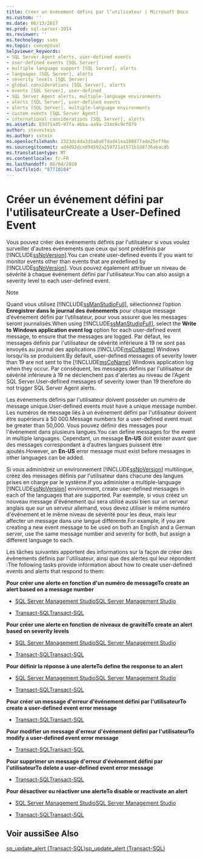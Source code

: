 ```yaml
---
title: Créer un événement défini par l’utilisateur | Microsoft Docs
ms.custom: ''
ms.date: 06/13/2017
ms.prod: sql-server-2014
ms.reviewer: ''
ms.technology: ssms
ms.topic: conceptual
helpviewer_keywords:
- SQL Server Agent alerts, user-defined events
- user-defined events [SQL Server]
- multiple language support [SQL Server], alerts
- languages [SQL Server], alerts
- severity levels [SQL Server]
- global considerations [SQL Server], alerts
- events [SQL Server], user-defined
- SQL Server Agent alerts, multiple-language environments
- alerts [SQL Server], user-defined events
- alerts [SQL Server], multiple-language environments
- custom events [SQL Server Agent]
- international considerations [SQL Server], alerts
ms.assetid: 03d71a35-97fa-4bba-aa9a-23ac9c9cf879
author: stevestein
ms.author: sstein
ms.openlocfilehash: 2323dc4da3d1a8a67dad41ea189877ade25eff0e
ms.sourcegitcommit: ad4d92dce894592a259721a1571b1d8736abacdb
ms.translationtype: MT
ms.contentlocale: fr-FR
ms.lasthandoff: 08/04/2020
ms.locfileid: "87710104"
---
```

# <a name="create-a-user-defined-event"></a><span data-ttu-id="83472-102">Créer un événement défini par l'utilisateur</span><span class="sxs-lookup"><span data-stu-id="83472-102">Create a User-Defined Event</span></span>
  <span data-ttu-id="83472-103">Vous pouvez créer des événements définis par l'utilisateur si vous voulez surveiller d'autres événements que ceux qui sont prédéfinis par [!INCLUDE[ssNoVersion](../../includes/ssnoversion-md.md)].</span><span class="sxs-lookup"><span data-stu-id="83472-103">You can create user-defined events if you want to monitor events other than events that are predefined by [!INCLUDE[ssNoVersion](../../includes/ssnoversion-md.md)].</span></span> <span data-ttu-id="83472-104">Vous pouvez également attribuer un niveau de sévérité à chaque événement défini par l'utilisateur.</span><span class="sxs-lookup"><span data-stu-id="83472-104">You can also assign a severity level to each user-defined event.</span></span>  
  
> [!NOTE]  
>  <span data-ttu-id="83472-105">Quand vous utilisez [!INCLUDE[ssManStudioFull](../../includes/ssmanstudiofull-md.md)], sélectionnez l’option **Enregistrer dans le journal des événements** pour chaque message d’événement défini par l’utilisateur, pour vous assurer que les messages seront journalisés.</span><span class="sxs-lookup"><span data-stu-id="83472-105">When using [!INCLUDE[ssManStudioFull](../../includes/ssmanstudiofull-md.md)], select the **Write to Windows application event log** option for each user-defined event message, to ensure that the messages are logged.</span></span> <span data-ttu-id="83472-106">Par défaut, les messages définis par l'utilisateur de sévérité inférieure à 19 ne sont pas envoyés au journal des applications [!INCLUDE[msCoName](../../includes/msconame-md.md)] Windows lorsqu'ils se produisent.</span><span class="sxs-lookup"><span data-stu-id="83472-106">By default, user-defined messages of severity lower than 19 are not sent to the [!INCLUDE[msCoName](../../includes/msconame-md.md)] Windows application log when they occur.</span></span> <span data-ttu-id="83472-107">Par conséquent, les messages définis par l'utilisateur de sévérité inférieure à 19 ne déclenchent pas d'alertes au niveau de l'Agent SQL Server.</span><span class="sxs-lookup"><span data-stu-id="83472-107">User-defined messages of severity lower than 19 therefore do not trigger SQL Server Agent alerts.</span></span>  
  
 <span data-ttu-id="83472-108">Les événements définis par l'utilisateur doivent posséder un numéro de message unique.</span><span class="sxs-lookup"><span data-stu-id="83472-108">User-defined events must have a unique message number.</span></span> <span data-ttu-id="83472-109">Les numéros de message liés à un événement défini par l'utilisateur doivent être supérieurs à 50 000.</span><span class="sxs-lookup"><span data-stu-id="83472-109">Message numbers for a user-defined event must be greater than 50,000.</span></span> <span data-ttu-id="83472-110">Vous pouvez définir des messages pour l'événement dans plusieurs langues.</span><span class="sxs-lookup"><span data-stu-id="83472-110">You can define messages for the event in multiple languages.</span></span> <span data-ttu-id="83472-111">Cependant, un message **En-US** doit exister avant que des messages correspondant à d’autres langues puissent être ajoutés.</span><span class="sxs-lookup"><span data-stu-id="83472-111">However, an **En-US** error message must exist before messages in other languages can be added.</span></span>  
  
 <span data-ttu-id="83472-112">Si vous administrez un environnement [!INCLUDE[ssNoVersion](../../includes/ssnoversion-md.md)] multilingue, créez des messages définis par l'utilisateur dans chacune des langues prises en charge par le système.</span><span class="sxs-lookup"><span data-stu-id="83472-112">If you administer a multiple-language [!INCLUDE[ssNoVersion](../../includes/ssnoversion-md.md)] environment, create user-defined messages in each of the languages that are supported.</span></span> <span data-ttu-id="83472-113">Par exemple, si vous créez un nouveau message d'événement qui sera utilisé aussi bien sur un serveur anglais que sur un serveur allemand, vous devez utiliser le même numéro d'événement et le même niveau de sévérité pour les deux, mais leur affecter un message dans une langue différente.</span><span class="sxs-lookup"><span data-stu-id="83472-113">For example, if you are creating a new event message to be used on both an English and a German server, use the same message number and severity for both, but assign a different language to each.</span></span>  
  
 <span data-ttu-id="83472-114">Les tâches suivantes apportent des informations sur la façon de créer des événements définis par l'utilisateur, ainsi que des alertes qui leur répondent :</span><span class="sxs-lookup"><span data-stu-id="83472-114">The following tasks provide information about how to create user-defined events and alerts that respond to them:</span></span>  
  
 <span data-ttu-id="83472-115">**Pour créer une alerte en fonction d'un numéro de message**</span><span class="sxs-lookup"><span data-stu-id="83472-115">**To create an alert based on a message number**</span></span>  
  
-   [<span data-ttu-id="83472-116">SQL Server Management Studio</span><span class="sxs-lookup"><span data-stu-id="83472-116">SQL Server Management Studio</span></span>](create-an-alert-using-an-error-number.md)  
  
-   [<span data-ttu-id="83472-117">Transact-SQL</span><span class="sxs-lookup"><span data-stu-id="83472-117">Transact-SQL</span></span>](/sql/relational-databases/system-stored-procedures/sp-add-alert-transact-sql)  
  
 <span data-ttu-id="83472-118">**Pour créer une alerte en fonction de niveaux de gravité**</span><span class="sxs-lookup"><span data-stu-id="83472-118">**To create an alert based on severity levels**</span></span>  
  
-   [<span data-ttu-id="83472-119">SQL Server Management Studio</span><span class="sxs-lookup"><span data-stu-id="83472-119">SQL Server Management Studio</span></span>](create-an-alert-using-severity-level.md)  
  
-   [<span data-ttu-id="83472-120">Transact-SQL</span><span class="sxs-lookup"><span data-stu-id="83472-120">Transact-SQL</span></span>](/sql/relational-databases/system-stored-procedures/sp-add-alert-transact-sql)  
  
 <span data-ttu-id="83472-121">**Pour définir la réponse à une alerte**</span><span class="sxs-lookup"><span data-stu-id="83472-121">**To define the response to an alert**</span></span>  
  
-   [<span data-ttu-id="83472-122">SQL Server Management Studio</span><span class="sxs-lookup"><span data-stu-id="83472-122">SQL Server Management Studio</span></span>](../sql-server-management-studio-ssms.md)  
  
-   [<span data-ttu-id="83472-123">Transact-SQL</span><span class="sxs-lookup"><span data-stu-id="83472-123">Transact-SQL</span></span>](/sql/relational-databases/system-stored-procedures/sp-add-notification-transact-sql)  
  
 <span data-ttu-id="83472-124">**Pour créer un message d'erreur d'événement défini par l'utilisateur**</span><span class="sxs-lookup"><span data-stu-id="83472-124">**To create a user-defined event error message**</span></span>  
  
-   [<span data-ttu-id="83472-125">Transact-SQL</span><span class="sxs-lookup"><span data-stu-id="83472-125">Transact-SQL</span></span>](/sql/relational-databases/system-stored-procedures/sp-addmessage-transact-sql)  
  
 <span data-ttu-id="83472-126">**Pour modifier un message d'erreur d'événement défini par l'utilisateur**</span><span class="sxs-lookup"><span data-stu-id="83472-126">**To modify a user-defined event error message**</span></span>  
  
-   [<span data-ttu-id="83472-127">Transact-SQL</span><span class="sxs-lookup"><span data-stu-id="83472-127">Transact-SQL</span></span>](/sql/relational-databases/system-stored-procedures/sp-altermessage-transact-sql)  
  
 <span data-ttu-id="83472-128">**Pour supprimer un message d'erreur d'événement défini par l'utilisateur**</span><span class="sxs-lookup"><span data-stu-id="83472-128">**To delete a user-defined event error message**</span></span>  
  
-   [<span data-ttu-id="83472-129">Transact-SQL</span><span class="sxs-lookup"><span data-stu-id="83472-129">Transact-SQL</span></span>](/sql/relational-databases/system-stored-procedures/sp-dropmessage-transact-sql)  
  
 <span data-ttu-id="83472-130">**Pour désactiver ou réactiver une alerte**</span><span class="sxs-lookup"><span data-stu-id="83472-130">**To disable or reactivate an alert**</span></span>  
  
-   [<span data-ttu-id="83472-131">SQL Server Management Studio</span><span class="sxs-lookup"><span data-stu-id="83472-131">SQL Server Management Studio</span></span>](disable-or-reactivate-an-alert.md)  
  
-   [<span data-ttu-id="83472-132">Transact-SQL</span><span class="sxs-lookup"><span data-stu-id="83472-132">Transact-SQL</span></span>](/sql/relational-databases/system-stored-procedures/sp-update-alert-transact-sql)  
  
## <a name="see-also"></a><span data-ttu-id="83472-133">Voir aussi</span><span class="sxs-lookup"><span data-stu-id="83472-133">See Also</span></span>  
 [<span data-ttu-id="83472-134">sp_update_alert &#40;Transact-SQL&#41;</span><span class="sxs-lookup"><span data-stu-id="83472-134">sp_update_alert &#40;Transact-SQL&#41;</span></span>](/sql/relational-databases/system-stored-procedures/sp-update-alert-transact-sql)  
  
  
